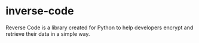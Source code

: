 # inverse-code
Reverse Code is a library created for Python to help developers encrypt and retrieve their data in a simple way.
